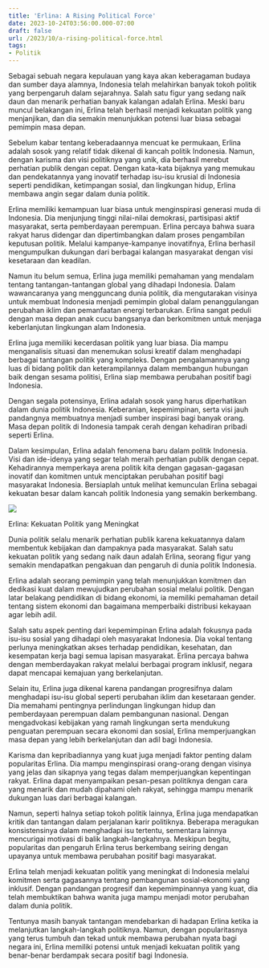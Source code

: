 ```yaml
---
title: 'Erlina: A Rising Political Force'
date: 2023-10-24T03:56:00.000-07:00
draft: false
url: /2023/10/a-rising-political-force.html
tags: 
- Politik
---
```


  

Sebagai sebuah negara kepulauan yang kaya akan keberagaman budaya dan sumber daya alamnya, Indonesia telah melahirkan banyak tokoh politik yang berpengaruh dalam sejarahnya. Salah satu figur yang sedang naik daun dan menarik perhatian banyak kalangan adalah Erlina. Meski baru muncul belakangan ini, Erlina telah berhasil menjadi kekuatan politik yang menjanjikan, dan dia semakin menunjukkan potensi luar biasa sebagai pemimpin masa depan.

  

Sebelum kabar tentang keberadaannya mencuat ke permukaan, Erlina adalah sosok yang relatif tidak dikenal di kancah politik Indonesia. Namun, dengan karisma dan visi politiknya yang unik, dia berhasil merebut perhatian publik dengan cepat. Dengan kata-kata bijaknya yang memukau dan pendekatannya yang inovatif terhadap isu-isu krusial di Indonesia seperti pendidikan, ketimpangan sosial, dan lingkungan hidup, Erlina membawa angin segar dalam dunia politik.

  

Erlina memiliki kemampuan luar biasa untuk menginspirasi generasi muda di Indonesia. Dia menjunjung tinggi nilai-nilai demokrasi, partisipasi aktif masyarakat, serta pemberdayaan perempuan. Erlina percaya bahwa suara rakyat harus didengar dan dipertimbangkan dalam proses pengambilan keputusan politik. Melalui kampanye-kampanye inovatifnya, Erlina berhasil mengumpulkan dukungan dari berbagai kalangan masyarakat dengan visi kesetaraan dan keadilan.

  

Namun itu belum semua, Erlina juga memiliki pemahaman yang mendalam tentang tantangan-tantangan global yang dihadapi Indonesia. Dalam wawancaranya yang mengguncang dunia politik, dia mengutarakan visinya untuk membuat Indonesia menjadi pemimpin global dalam penanggulangan perubahan iklim dan pemanfaatan energi terbarukan. Erlina sangat peduli dengan masa depan anak cucu bangsanya dan berkomitmen untuk menjaga keberlanjutan lingkungan alam Indonesia.

  

Erlina juga memiliki kecerdasan politik yang luar biasa. Dia mampu menganalisis situasi dan menemukan solusi kreatif dalam menghadapi berbagai tantangan politik yang kompleks. Dengan pengalamannya yang luas di bidang politik dan keterampilannya dalam membangun hubungan baik dengan sesama politisi, Erlina siap membawa perubahan positif bagi Indonesia.

  

Dengan segala potensinya, Erlina adalah sosok yang harus diperhatikan dalam dunia politik Indonesia. Keberanian, kepemimpinan, serta visi jauh pandangnya membuatnya menjadi sumber inspirasi bagi banyak orang. Masa depan politik di Indonesia tampak cerah dengan kehadiran pribadi seperti Erlina.

  

Dalam kesimpulan, Erlina adalah fenomena baru dalam politik Indonesia. Visi dan ide-idenya yang segar telah meraih perhatian publik dengan cepat. Kehadirannya memperkaya arena politik kita dengan gagasan-gagasan inovatif dan komitmen untuk menciptakan perubahan positif bagi masyarakat Indonesia. Bersiaplah untuk melihat kemunculan Erlina sebagai kekuatan besar dalam kancah politik Indonesia yang semakin berkembang.

  

![](https://cdn-2.tstatic.net/tribunnews/foto/bank/images/satgas-waspada-dan-siaga-ncov-pb-idi-erlina-burhan-dgfdf.jpg)

  

Erlina: Kekuatan Politik yang Meningkat

  

Dunia politik selalu menarik perhatian publik karena kekuatannya dalam membentuk kebijakan dan dampaknya pada masyarakat. Salah satu kekuatan politik yang sedang naik daun adalah Erlina, seorang figur yang semakin mendapatkan pengakuan dan pengaruh di dunia politik Indonesia.

  

Erlina adalah seorang pemimpin yang telah menunjukkan komitmen dan dedikasi kuat dalam mewujudkan perubahan sosial melalui politik. Dengan latar belakang pendidikan di bidang ekonomi, ia memiliki pemahaman detail tentang sistem ekonomi dan bagaimana memperbaiki distribusi kekayaan agar lebih adil.

  

Salah satu aspek penting dari kepemimpinan Erlina adalah fokusnya pada isu-isu sosial yang dihadapi oleh masyarakat Indonesia. Dia vokal tentang perlunya meningkatkan akses terhadap pendidikan, kesehatan, dan kesempatan kerja bagi semua lapisan masyarakat. Erlina percaya bahwa dengan memberdayakan rakyat melalui berbagai program inklusif, negara dapat mencapai kemajuan yang berkelanjutan.

  

Selain itu, Erlina juga dikenal karena pandangan progresifnya dalam menghadapi isu-isu global seperti perubahan iklim dan kesetaraan gender. Dia memahami pentingnya perlindungan lingkungan hidup dan pemberdayaan perempuan dalam pembangunan nasional. Dengan mengadvokasi kebijakan yang ramah lingkungan serta mendukung penguatan perempuan secara ekonomi dan sosial, Erlina memperjuangkan masa depan yang lebih berkelanjutan dan adil bagi Indonesia.

  

Karisma dan kepribadiannya yang kuat juga menjadi faktor penting dalam popularitas Erlina. Dia mampu menginspirasi orang-orang dengan visinya yang jelas dan sikapnya yang tegas dalam memperjuangkan kepentingan rakyat. Erlina dapat menyampaikan pesan-pesan politiknya dengan cara yang menarik dan mudah dipahami oleh rakyat, sehingga mampu menarik dukungan luas dari berbagai kalangan.

  

Namun, seperti halnya setiap tokoh politik lainnya, Erlina juga mendapatkan kritik dan tantangan dalam perjalanan karir politiknya. Beberapa meragukan konsistensinya dalam menghadapi isu tertentu, sementara lainnya mencurigai motivasi di balik langkah-langkahnya. Meskipun begitu, popularitas dan pengaruh Erlina terus berkembang seiring dengan upayanya untuk membawa perubahan positif bagi masyarakat.

  

Erlina telah menjadi kekuatan politik yang meningkat di Indonesia melalui komitmen serta gagasannya tentang pembangunan sosial-ekonomi yang inklusif. Dengan pandangan progresif dan kepemimpinannya yang kuat, dia telah membuktikan bahwa wanita juga mampu menjadi motor perubahan dalam dunia politik.

  

Tentunya masih banyak tantangan mendebarkan di hadapan Erlina ketika ia melanjutkan langkah-langkah politiknya. Namun, dengan popularitasnya yang terus tumbuh dan tekad untuk membawa perubahan nyata bagi negara ini, Erlina memiliki potensi untuk menjadi kekuatan politik yang benar-benar berdampak secara positif bagi Indonesia.